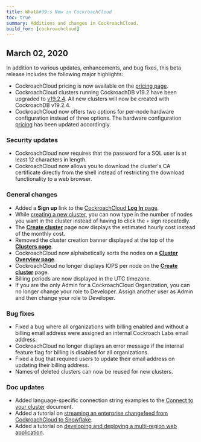 ```yaml
---
title: What&#39;s New in CockroachCloud
toc: true
summary: Additions and changes in CockroachCloud.
build_for: [cockroachcloud]
---
```


## March 02, 2020

In addition to various updates, enhancements, and bug fixes, this beta release includes the following major highlights:

- CockroachCloud pricing is now available on the [pricing page](https://www.cockroachlabs.com/pricing/).
- CockroachCloud clusters running CockroachDB v19.2 have been upgraded to [v19.2.4](https://www.cockroachlabs.com/docs/releases/v19.2.4.html). All new clusters will now be created with CockroachDB v19.2.4.
- CockroachCloud now offers two options for per-node hardware configuration instead of three options. The hardware configuration [pricing](../v19.2/cockroachcloud-create-your-cluster.html#step-2-select-the-cloud-provider) has been updated accordingly.

### Security updates

- CockroachCloud now requires that the password for a SQL user is at least 12 characters in length.
- CockroachCloud now allows you to download the cluster's CA certificate directly from the shell instead of restricting the download functionality to a web browser.

### General changes

- Added a **Sign up** link to the [CockroachCloud **Log In** page](https://cockroachlabs.cloud/).
- While [creating a new cluster](../v19.2/cockroachcloud-create-your-cluster.html), you can now type in the number of nodes you want in the cluster instead of having to click the `+` sign repeatedly.
- The [**Create cluster**](../v19.2/cockroachcloud-create-your-cluster.html) page now displays the estimated hourly cost instead of the monthly cost.
- Removed the cluster creation banner displayed at the top of the [**Clusters page**](../v19.2/cockroachcloud-cluster-management.html#view-clusters-page).
- CockroachCloud now alphabetically sorts the nodes on a [**Cluster Overview page**](../v19.2/cockroachcloud-cluster-management.html#view-cluster-overview).
- CockroachCloud no longer displays IOPS per node on the [**Create cluster**](../v19.2/cockroachcloud-create-your-cluster.html) page.
- Billing periods are now displayed in the UTC timezone.
- If you are the only Admin for a CockroachCloud Organization, you can no longer change your role to Developer. Assign another user as Admin and then change your role to Developer.

### Bug fixes

- Fixed a bug where all organizations with billing enabled and without a billing email address were assigned an internal Cockroach Labs email address.
- CockroachCloud no longer displays an error message if the internal feature flag for billing is disabled for all organizations.
- Fixed a bug that required users to update their email address on updating their billing address.
- Names of deleted clusters can now be reused for new clusters.

### Doc updates

- Added language-specific connection string examples to the [Connect to your cluster](../v19.2/cockroachcloud-connect-to-your-cluster.html#use-a-postgres-driver-or-orm) document.
- Added a tutorial on [streaming an enterprise changefeed from CockroachCloud to Snowflake](../v19.2/stream-changefeed-to-snowflake-aws.html).
- Added a tutorial on [developing and deploying a multi-region web application](https://www.cockroachlabs.com/docs/v19.2/multi-region-overview.html).
